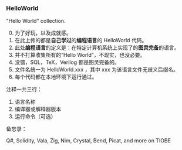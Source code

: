 ### HelloWorld

"Hello World" collection.

0. 为了好玩，以及成就感。
1. 在此上传的都是**自己学过**的**编程语言**的 HelloWorld 代码。
2. 此处**编程语言**的定义是：在特定计算机系统上实现了的**图灵完备**的语言。
3. 并不打算收集所有的“Hello World”，不现实，也没必要。
4. 没错，SQL，TeX，Verilog 都是图灵完备的。
5. 文件名统一为 HelloWorld.xxx ，其中 xxx 为该语言文件无歧义后缀名。
6. 每个代码都在本地环境下运行通过。

注释一共三行：

1. 语言名称
2. 编译器或解释器版本
3. 运行命令（可选）

备忘录：

Q#, Solidity, Vala, Zig, Nim, Crystal, Bend, Picat, and more on TIOBE
